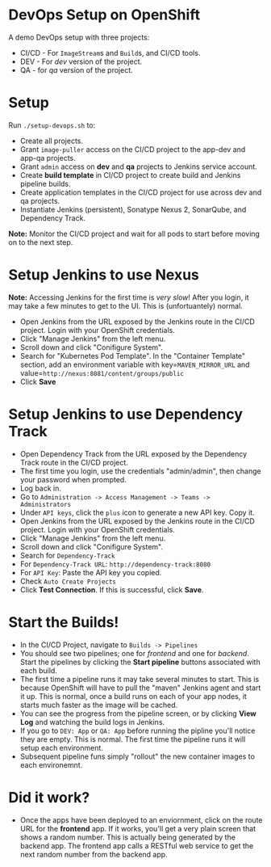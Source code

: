 # DevOps Setup on OpenShift

A demo DevOps setup with three projects:
* CI/CD - For `ImageStream`s and `Build`s, and CI/CD tools.
* DEV - For *dev* version of the project.
* QA - for *qa* version of the project.

# Setup

Run `./setup-devops.sh` to:
* Create all projects.
* Grant `image-puller` access on the CI/CD project to the app-dev and app-qa projects.
* Grant `admin` access on **dev** and **qa** projects to Jenkins service account.
* Create **build template** in CI/CD project to create build and Jenkins pipeline builds.
* Create application templates in the CI/CD project for use across dev and qa projects.
* Instantiate Jenkins (persistent), Sonatype Nexus 2, SonarQube, and Dependency Track.

**Note:** Monitor the CI/CD project and wait for all pods to start before moving on to the next step.

# Setup Jenkins to use Nexus

**Note:** Accessing Jenkins for the first time is *very slow*!  After you login, it may take a few minutes to get to the UI.  This is (unfortuantely) normal.

* Open Jenkins from the URL exposed by the Jenkins route in the CI/CD project.  Login with your OpenShift credentials.
* Click "Manage Jenkins" from the left menu.
* Scroll down and click "Conifigure System".
* Search for "Kubernetes Pod Template".  In the "Container Template" section, add an environment variable with key=`MAVEN_MIRROR_URL` and value=`http://nexus:8081/content/groups/public`
* Click **Save**

# Setup Jenkins to use Dependency Track

* Open Dependency Track from the URL exposed by the Dependency Track route in the CI/CD project.
* The first time you login, use the credentials "admin/admin", then change your password when prompted.
* Log back in.
* Go to `Administration -> Access Management -> Teams -> Administrators`
* Under `API keys`, click the `plus` icon to generate a new API key.  Copy it.
* Open Jenkins from the URL exposed by the Jenkins route in the CI/CD project.  Login with your OpenShift credentials.
* Click "Manage Jenkins" from the left menu.
* Scroll down and click "Conifigure System".
* Search for `Dependency-Track`
* For `Dependency-Track URL`: `http://dependency-track:8080`
* For `API Key`: Paste the API key you copied.
* Check `Auto Create Projects`
* Click **Test Connection**.  If this is successful, click **Save**.

# Start the Builds!

* In the CI/CD Project, navigate to `Builds -> Pipelines`
* You should see two pipelines; one for *frontend* and one for *backend*.  Start the pipelines by clicking the **Start pipeline** buttons associated with each build.
* The first time a pipeline runs it may take several minutes to start. This is because OpenShift will have to pull the "maven" Jenkins agent and start it up.  This is normal, once a build runs on each of your app nodes, it starts much faster as the image will be cached.
* You can see the progress from the pipeline screen, or by clicking **View Log** and watching the build logs in Jenkins.
* If you go to `DEV: App` or `QA: App` before running the pipline you'll notice they are empty.  This is normal.  The first time the pipeline runs it will setup each environment.
* Subsequent pipeline funs simply "rollout" the new container images to each environemnt.

# Did it work?

* Once the apps have been deployed to an enviornment, click on the route URL for the **frontend** app.  If it works, you'll get a very plain screen that shows a random number.  This is actually being generated by the backend app.  The frontend app calls a RESTful web service to get the next random number from the backend app.